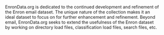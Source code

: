 EnronData.org is dedicated to the continued development and refinement of the Enron email dataset. The unique nature of the collection makes it an ideal dataset to focus on for further enhancement and refinement. Beyond email, EnronData.org seeks to extend the usefulness of the Enron dataset by working on directory load files, classification load files, search files, etc.
